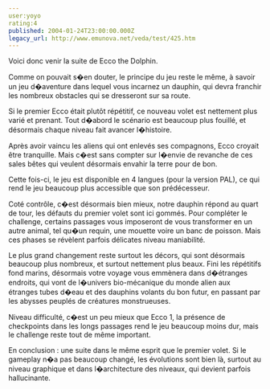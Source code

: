 ```yaml
---
user:yoyo
rating:4
published: 2004-01-24T23:00:00.000Z
legacy_url: http://www.emunova.net/veda/test/425.htm
---
```

Voici donc venir la suite de Ecco the Dolphin.   

  

  

  

Comme on pouvait s�en douter, le principe du jeu reste le même, à savoir un jeu d�aventure dans lequel vous incarnez un dauphin, qui devra franchir les nombreux obstacles qui se dresseront sur sa route.   

  

  

  

Si le premier Ecco était plutôt répétitif, ce nouveau volet est nettement plus varié et prenant. Tout d�abord le scénario est beaucoup plus fouillé, et désormais chaque niveau fait avancer l�histoire.   

  

  

  

Après avoir vaincu les aliens qui ont enlevés ses compagnons, Ecco croyait être tranquille. Mais c�est sans compter sur l�envie de revanche de ces sales bêtes qui veulent désormais envahir la terre pour de bon.   

  

  

  

Cette fois-ci, le jeu est disponible en 4 langues (pour la version PAL), ce qui rend le jeu beaucoup plus accessible que son prédécesseur.  

  

  

  

Coté contrôle, c�est désormais bien mieux, notre dauphin répond au quart de tour, les défauts du premier volet sont ici gommés. Pour compléter le challenge, certains passages vous imposeront de vous transformer en un autre animal, tel qu�un requin, une mouette voire un banc de poisson. Mais ces phases se révèlent parfois délicates niveau maniabilité.   

  

  

  

Le plus grand changement reste surtout les décors, qui sont désormais beaucoup plus nombreux, et surtout nettement plus beaux. Fini les répétitifs fond marins, désormais votre voyage vous emmènera dans d�étranges endroits, qui vont de l�univers bio-mécanique du monde alien aux étranges tubes d�eau et des dauphins volants du bon futur, en passant par les abysses peuplés de créatures monstrueuses.  

  

  

  

Niveau difficulté, c�est un peu mieux que Ecco 1, la présence de checkpoints dans les longs passages rend le jeu beaucoup moins dur, mais le challenge reste tout de même important.  

  

  

  

En conclusion : une suite dans le même esprit que le premier volet. Si le gameplay n�a pas beaucoup changé, les évolutions sont bien là, surtout au niveau graphique et dans l�architecture des niveaux, qui devient parfois hallucinante.